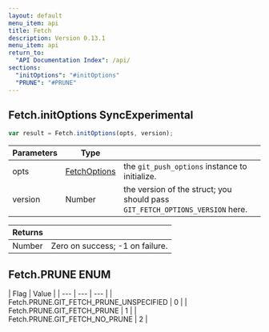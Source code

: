 ```yaml
---
layout: default
menu_item: api
title: Fetch
description: Version 0.13.1
menu_item: api
return_to:
  "API Documentation Index": /api/
sections:
  "initOptions": "#initOptions"
  "PRUNE": "#PRUNE"
---
```


## <a name="initOptions"></a><span>Fetch.</span>initOptions <span class="tags"><span class="sync">Sync</span><span class="experimental">Experimental</span></span>

```js
var result = Fetch.initOptions(opts, version);
```

| Parameters | Type |   |
| --- | --- | --- |
| opts | [FetchOptions](/api/fetch_options/) | the `git_push_options` instance to initialize. |
| version | Number | the version of the struct; you should pass `GIT_FETCH_OPTIONS_VERSION` here. |

| Returns |  |
| --- | --- |
| Number |  Zero on success; -1 on failure. |

## <a name="PRUNE"></a><span>Fetch.</span>PRUNE <span class="tags"><span class="enum">ENUM</span></span>

| Flag | Value |
| --- | --- | --- |
| <span>Fetch.PRUNE.</span>GIT_FETCH_PRUNE_UNSPECIFIED | 0 |
| <span>Fetch.PRUNE.</span>GIT_FETCH_PRUNE | 1 |
| <span>Fetch.PRUNE.</span>GIT_FETCH_NO_PRUNE | 2 |

